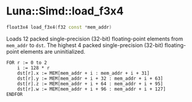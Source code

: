 # Luna::Simd::load_f3x4

```c++
float3x4 load_f3x4(f32 const *mem_addr)
```

Loads 12 packed single-precision (32-bit) floating-point elements from `mem_addr` to `dst`. The highest 4 packed single-precision (32-bit) floating-point elements are uninitialized. 


```
FOR r := 0 to 2
    i := 128 * r
    dst[r].x := MEM[mem_addr + i : mem_addr + i + 31]
    dst[r].y := MEM[mem_addr + i + 32 : mem_addr + i + 63]
    dst[r].z := MEM[mem_addr + i + 64 : mem_addr + i + 95]
    dst[r].w := MEM[mem_addr + i + 96 : mem_addr + i + 127]
ENDFOR
```



